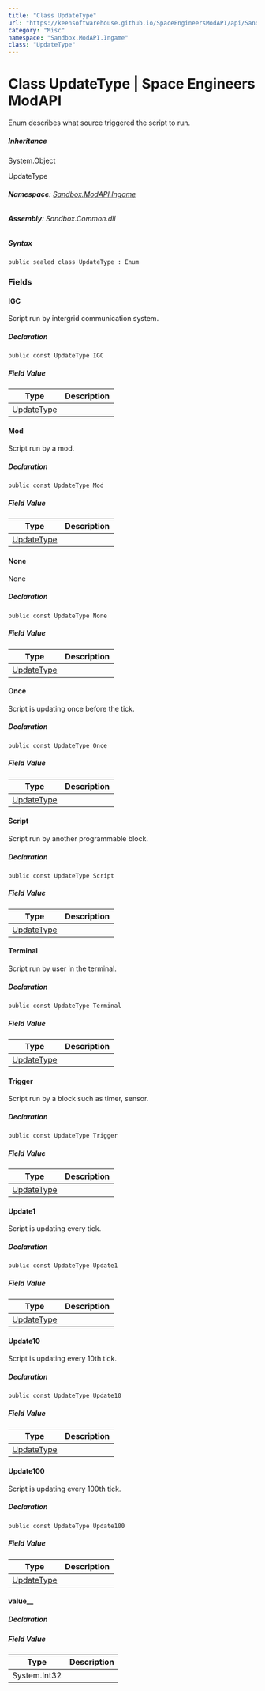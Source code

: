 ```yaml
---
title: "Class UpdateType"
url: "https://keensoftwarehouse.github.io/SpaceEngineersModAPI/api/Sandbox.ModAPI.Ingame.UpdateType.html"
category: "Misc"
namespace: "Sandbox.ModAPI.Ingame"
class: "UpdateType"
---
```


# Class UpdateType | Space Engineers ModAPI

Enum describes what source triggered the script to run.

##### Inheritance

System.Object

UpdateType

###### **Namespace**: [Sandbox.ModAPI.Ingame](https://keensoftwarehouse.github.io/SpaceEngineersModAPI/api/Sandbox.ModAPI.Ingame.html)

###### **Assembly**: Sandbox.Common.dll

##### Syntax

```
public sealed class UpdateType : Enum
```

### Fields

#### IGC

Script run by intergrid communication system.

##### Declaration

```
public const UpdateType IGC
```

##### Field Value

| Type | Description |
| --- | --- |
| [UpdateType](https://keensoftwarehouse.github.io/SpaceEngineersModAPI/api/Sandbox.ModAPI.Ingame.UpdateType.html) |     |

#### Mod

Script run by a mod.

##### Declaration

```
public const UpdateType Mod
```

##### Field Value

| Type | Description |
| --- | --- |
| [UpdateType](https://keensoftwarehouse.github.io/SpaceEngineersModAPI/api/Sandbox.ModAPI.Ingame.UpdateType.html) |     |

#### None

None

##### Declaration

```
public const UpdateType None
```

##### Field Value

| Type | Description |
| --- | --- |
| [UpdateType](https://keensoftwarehouse.github.io/SpaceEngineersModAPI/api/Sandbox.ModAPI.Ingame.UpdateType.html) |     |

#### Once

Script is updating once before the tick.

##### Declaration

```
public const UpdateType Once
```

##### Field Value

| Type | Description |
| --- | --- |
| [UpdateType](https://keensoftwarehouse.github.io/SpaceEngineersModAPI/api/Sandbox.ModAPI.Ingame.UpdateType.html) |     |

#### Script

Script run by another programmable block.

##### Declaration

```
public const UpdateType Script
```

##### Field Value

| Type | Description |
| --- | --- |
| [UpdateType](https://keensoftwarehouse.github.io/SpaceEngineersModAPI/api/Sandbox.ModAPI.Ingame.UpdateType.html) |     |

#### Terminal

Script run by user in the terminal.

##### Declaration

```
public const UpdateType Terminal
```

##### Field Value

| Type | Description |
| --- | --- |
| [UpdateType](https://keensoftwarehouse.github.io/SpaceEngineersModAPI/api/Sandbox.ModAPI.Ingame.UpdateType.html) |     |

#### Trigger

Script run by a block such as timer, sensor.

##### Declaration

```
public const UpdateType Trigger
```

##### Field Value

| Type | Description |
| --- | --- |
| [UpdateType](https://keensoftwarehouse.github.io/SpaceEngineersModAPI/api/Sandbox.ModAPI.Ingame.UpdateType.html) |     |

#### Update1

Script is updating every tick.

##### Declaration

```
public const UpdateType Update1
```

##### Field Value

| Type | Description |
| --- | --- |
| [UpdateType](https://keensoftwarehouse.github.io/SpaceEngineersModAPI/api/Sandbox.ModAPI.Ingame.UpdateType.html) |     |

#### Update10

Script is updating every 10th tick.

##### Declaration

```
public const UpdateType Update10
```

##### Field Value

| Type | Description |
| --- | --- |
| [UpdateType](https://keensoftwarehouse.github.io/SpaceEngineersModAPI/api/Sandbox.ModAPI.Ingame.UpdateType.html) |     |

#### Update100

Script is updating every 100th tick.

##### Declaration

```
public const UpdateType Update100
```

##### Field Value

| Type | Description |
| --- | --- |
| [UpdateType](https://keensoftwarehouse.github.io/SpaceEngineersModAPI/api/Sandbox.ModAPI.Ingame.UpdateType.html) |     |

#### value\_\_

##### Declaration

##### Field Value

| Type | Description |
| --- | --- |
| System.Int32 |     |